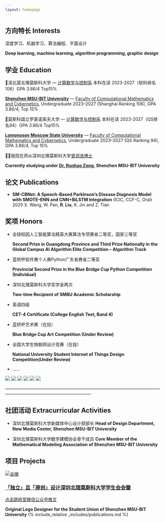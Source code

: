 ```yaml
---
layout: homepage
---
```

## 方向特长 Interests

深度学习、机器学习、算法编程、平面设计

**Deep learning, machine learning, algorithm programming, graphic design**

## 学业 Education

🏫深北莫北理莫斯科大学 — [计算数学与控制系](https://www.smbu.edu.cn/xsjg/jssxykzx/yxjs.htm) 本科在读 2023-2027（软科排名106）GPA 3.86/4   Top15%

[**Shenzhen MSU-BIT University**](https://www.smbu.edu.cn/index.htm) — [Faculty of Computational Mathematics and Cybernetics](https://www.smbu.edu.cn/xsjg/jssxykzx/yxjs.htm), Undergraduate 2023–2027 (Shanghai Ranking 106), GPA 3.86/4, Top 15%


🏫莫斯科国立罗蒙诺索夫大学 — [计算数学与控制系](https://cs.msu.ru/en) 本科在读 2023-2027（QS排名94）GPA 3.86/4   Top15%

[**Lomonosov Moscow State University**](https://msu.ru/) — [Faculty of Computational Mathematics and Cybernetics](https://cs.msu.ru/en), Undergraduate 2023–2027 (QS Ranking 94), GPA 3.86/4, Top 15%


🧑‍🏫我现在师从深圳北理莫斯科大学[曾润浩博士](https://zengrunhao.com/index.html)

**Currently studying under [Dr. Runhao Zeng](https://ai.smbu.edu.cn/info/1251/1881.htm), Shenzhen MSU-BIT University**

## 论文 Publications

- **SM-CBNet: A Speech-Based Parkinson’s Disease Diagnosis Model with SMOTE–ENN and CNN+BiLSTM Integration** (ICIC, CCF-C, Oral) 2025
  X. Wang, W. Pan, **R. Liu**, K. Jin and Z. Tian

## 奖项 Honors

- 全球校园人工智能算法精英大赛算法专项赛省二等奖，国家三等奖
  
    **Second Prize in Guangdong Province and Third Prize Nationally in the Global Campus AI Algorithm Elite Competition – Algorithm Track**
    
- 蓝桥杯软件赛个人赛Python广东省赛省二等奖
  
    **Provincial Second Prize in the Blue Bridge Cup Python Competition (Individual)**
    
- 深圳北理莫斯科大学奖学金两次
  
    **Two-time Recipient of SMBU Academic Scholarship**
    
- 英语四级
  
    **CET-4 Certificate (College English Test, Band 4)**
  
- 蓝桥杯艺术赛（在投）
  
  **Blue Bridge Cup Art Competition (Under Review)**
  
- 全国大学生物联网设计竞赛（在投）
  
  **National University Student Internet of Things Design Competition(Under Review)**

- ......


<div class="loop-slider">
  <div class="slider-track">
    <img src="./MYDATA/Jiangxuejin1.jpg" class="fancy-image">
    <img src="./MYDATA/sfjysss.png" class="fancy-image">
    <img src="./MYDATA/sfjysgs.png" class="fancy-image">
    <!-- 再复制一轮，实现无缝衔接 -->
    <img src="./MYDATA/Jiangxuejin1.jpg" class="fancy-image">
    <img src="./MYDATA/sfjysss.png" class="fancy-image">
    <img src="./MYDATA/sfjysgs.png" class="fancy-image">
  </div>
</div>

————————————————————————————————————————————————————————

## 社团活动 Extracurricular Activities

- 深圳北理莫斯科大学新媒体中心设计部部长
    **Head of Design Department, New Media Center, Shenzhen MSU-BIT University**
  
- 深圳北理莫斯科大学数学建模协会骨干成员
    **Core Member of the Mathematical Modeling Association of Shenzhen MSU-BIT University**

## 项目 Projects

<div class="card-grid">
  <a href="https://mp.weixin.qq.com/s/UUB207kcCMzUx-u4nrESOg" class="notion-card" target="_blank">
    <img src="./MYDATA/xshlogo.png" alt="会徽" class="card-img">
    <div class="card-text">
      <h3>「独立」且「原创」设计深圳北理莫斯科大学学生会会徽</h3>
      <p>点击跳转至微信公众号推文</p>
    </div>
  </a>
</div>

**Original Logo Designer for the Student Union of Shenzhen MSU-BIT University**
{% include_relative _includes/publications.md %}

